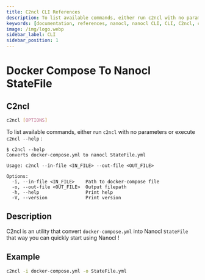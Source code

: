 ```yaml
---
title: C2ncl CLI References
description: To list available commands, either run c2ncl with no parameters or execute c2ncl --help
keywords: [documentation, references, nanocl, nanocl CLI, CLI, C2ncl, convert docker compose to nanocl, docker compose, statefile]
image: /img/logo.webp
sidebar_label: CLI
sidebar_position: 1
---
```


# Docker Compose To Nanocl StateFile

## C2ncl

```sh
c2ncl [OPTIONS]
```

To list available commands, either run `c2ncl` with no parameters or execute `c2ncl --help` :

```console
$ c2ncl --help
Converts docker-compose.yml to nanocl StateFile.yml

Usage: c2ncl --in-file <IN_FILE> --out-file <OUT_FILE>

Options:
  -i, --in-file <IN_FILE>    Path to docker-compose file
  -o, --out-file <OUT_FILE>  Output filepath
  -h, --help                 Print help
  -V, --version              Print version
```

## Description

C2ncl is an utility that convert `docker-compose.yml` into Nanocl `StateFile` that way you can quickly start using Nanocl !


## Example

```sh
c2ncl -i docker-compose.yml -o StateFile.yml
```
